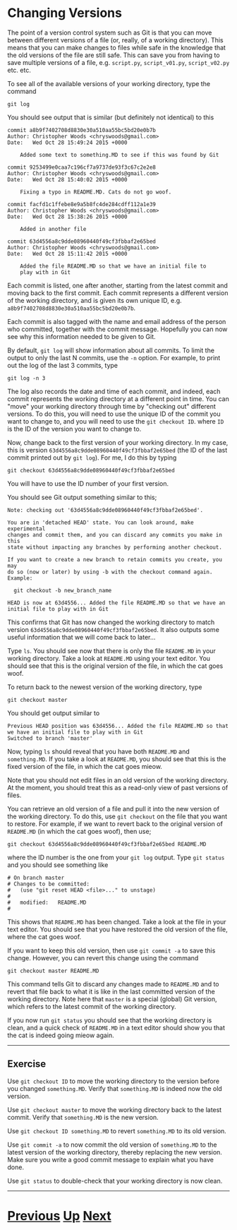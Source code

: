 ---
---

# Changing Versions

The point of a version control system such as Git is that you can move 
between different versions of a file (or, really, of a working directory).
This means that you can make changes to files while safe in the knowledge
that the old versions of the file are still safe. This can save you from
having to save multiple versions of a file, e.g. `script.py`, `script_v01.py`,
`script_v02.py` etc. etc.

To see all of the available versions of your working directory, type 
the command

```
git log
```

You should see output that is similar (but definitely not identical)
to this

```
commit a8b9f7402708d8830e30a510aa55bc5bd20e0b7b
Author: Christopher Woods <chryswoods@gmail.com>
Date:   Wed Oct 28 15:49:24 2015 +0000

    Added some text to something.MD to see if this was found by Git

commit 9253499e0caa7c196cf7a9737de93f3c67c2e2e8
Author: Christopher Woods <chryswoods@gmail.com>
Date:   Wed Oct 28 15:40:02 2015 +0000

    Fixing a typo in README.MD. Cats do not go woof.

commit facfd1c1ffebe8e9a5b8fc4de284cdff112a1e39
Author: Christopher Woods <chryswoods@gmail.com>
Date:   Wed Oct 28 15:38:26 2015 +0000

    Added in another file

commit 63d4556a8c9dde08960440f49cf3fbbaf2e65bed
Author: Christopher Woods <chryswoods@gmail.com>
Date:   Wed Oct 28 15:11:42 2015 +0000

    Added the file README.MD so that we have an initial file to
    play with in Git
```

Each commit is listed, one after another, starting from the latest
commit and moving back to the first commit. Each commit represents
a different version of the working directory, and is given its
own unique ID, e.g. `a8b9f7402708d8830e30a510aa55bc5bd20e0b7b`.

Each commit is also tagged with the name and email address of the 
person who committed, together with the commit message. Hopefully
you can now see why this information needed to be given to Git.

By default, `git log` will show information about all commits. To limit
the output to only the last N commits, use the `-n` option. For example,
to print out the log of the last 3 commits, type

```
git log -n 3
```

The log also records the date and time of each commit, and indeed,
each commit represents the working directory at a different point
in time. You can "move" your working directory through time by
"checking out" different versions. To do this, you will need to
use the unique ID of the commit you want to change to, and you will
need to use the `git checkout ID`. where `ID` is the ID of the version
you want to change to.

Now, change back to the first version of your working directory. In my
case, this is version `63d4556a8c9dde08960440f49cf3fbbaf2e65bed`
(the ID of the last commit printed out by `git log`). For me, I do
this by typing

```
git checkout 63d4556a8c9dde08960440f49cf3fbbaf2e65bed
```

You will have to use the ID number of your first version.

You should see Git output something similar to this;

```
Note: checking out '63d4556a8c9dde08960440f49cf3fbbaf2e65bed'.

You are in 'detached HEAD' state. You can look around, make experimental
changes and commit them, and you can discard any commits you make in this
state without impacting any branches by performing another checkout.

If you want to create a new branch to retain commits you create, you may
do so (now or later) by using -b with the checkout command again. Example:

  git checkout -b new_branch_name

HEAD is now at 63d4556... Added the file README.MD so that we have an initial file to play with in Git
```

This confirms that Git has now changed the working directory to match version
`63d4556a8c9dde08960440f49cf3fbbaf2e65bed`. It also outputs some useful information
that we will come back to later...

Type `ls`. You should see now that there is only the file `README.MD` in your
working directory. Take a look at `README.MD` using your text editor. You should
see that this is the original version of the file, in which the cat goes woof.

To return back to the newest version of the working directory, type

```
git checkout master
```

You should get output similar to

```
Previous HEAD position was 63d4556... Added the file README.MD so that we have an initial file to play with in Git
Switched to branch 'master'
```

Now, typing `ls` should reveal that you have both `README.MD` and `something.MD`. If
you take a look at `README.MD`, you should see that this is the fixed version of the
file, in which the cat goes mieow.

Note that you should not edit files in an old version of the working directory.
At the moment, you should treat this as a read-only view of past versions of files.

You can retrieve an old version of a file and pull it into the new version of the 
working directory. To do this, use `git checkout` on the file that you want to restore.
For example, if we want to revert back to the original version of `README.MD` (in
which the cat goes woof), then use;

```
git checkout 63d4556a8c9dde08960440f49cf3fbbaf2e65bed README.MD
```

where the ID number is the one from your `git log` output. Type `git status` and
you should see something like

```
# On branch master
# Changes to be committed:
#   (use "git reset HEAD <file>..." to unstage)
#
#	modified:   README.MD
#
```

This shows that `README.MD` has been changed. Take a look at the file in
your text editor. You should see that you have restored the old version
of the file, where the cat goes woof.

If you want to keep this old version, then use `git commit -a` to save
this change. However, you can revert this change using the command

```
git checkout master README.MD
```

This command tells Git to discard any changes made to `README.MD` and
to revert that file back to what it is like in the last committed version
of the working directory. Note here that `master` is a special (global)
Git version, which refers to the latest commit of the working directory.

If you now run `git status` you should see that the working directory is clean,
and a quick check of `README.MD` in a text editor should show you that 
the cat is indeed going mieow again.

***

## Exercise

Use `git checkout ID` to move the working directory to the version before
you changed `something.MD`. Verify that `something.MD` is indeed now the
old version.

Use `git checkout master` to move the working directory back to the latest
commit. Verify that `something.MD` is the new version.

Use `git checkout ID something.MD` to revert `something.MD` to its old
version.

Use `git commit -a` to now commit the old version of `something.MD` to
the latest version of the working directory, thereby replacing the 
new version. Make sure you write a good commit message to explain
what you have done.

Use `git status` to double-check that your working directory is now clean.

***

# [Previous](../diffing) [Up](../README) [Next](../branching)
